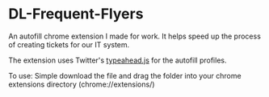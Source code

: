 # DL-Frequent-Flyers

An autofill chrome extension I made for work. It helps speed up the process of creating tickets for our IT system.

The extension uses Twitter's <a href="https://github.com/twitter/typeahead.js">typeahead.js</a> for the autofill profiles.

To use: Simple download the file and drag the folder into your chrome extensions directory
(chrome://extensions/)
